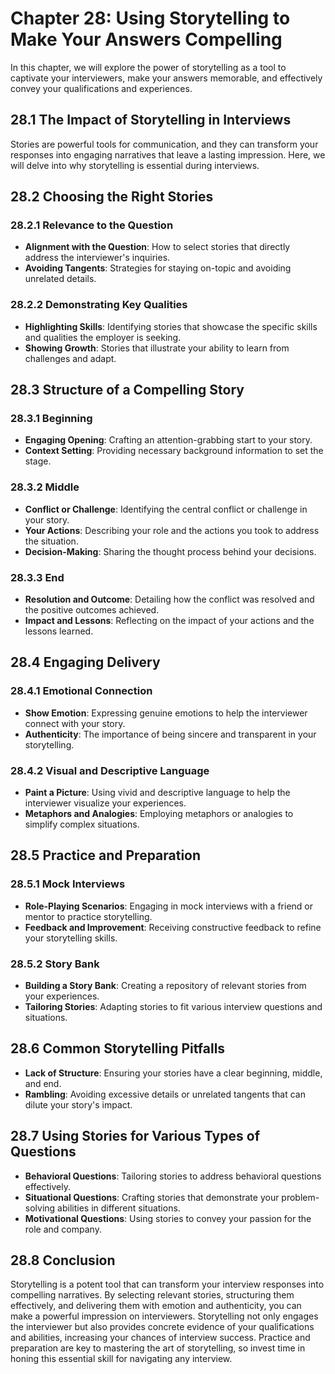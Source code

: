 Chapter 28: Using Storytelling to Make Your Answers Compelling
==============================================================

In this chapter, we will explore the power of storytelling as a tool to captivate your interviewers, make your answers memorable, and effectively convey your qualifications and experiences.

28.1 **The Impact of Storytelling in Interviews**
-------------------------------------------------

Stories are powerful tools for communication, and they can transform your responses into engaging narratives that leave a lasting impression. Here, we will delve into why storytelling is essential during interviews.

28.2 **Choosing the Right Stories**
-----------------------------------

### 28.2.1 **Relevance to the Question**

* **Alignment with the Question**: How to select stories that directly address the interviewer's inquiries.
* **Avoiding Tangents**: Strategies for staying on-topic and avoiding unrelated details.

### 28.2.2 **Demonstrating Key Qualities**

* **Highlighting Skills**: Identifying stories that showcase the specific skills and qualities the employer is seeking.
* **Showing Growth**: Stories that illustrate your ability to learn from challenges and adapt.

28.3 **Structure of a Compelling Story**
----------------------------------------

### 28.3.1 **Beginning**

* **Engaging Opening**: Crafting an attention-grabbing start to your story.
* **Context Setting**: Providing necessary background information to set the stage.

### 28.3.2 **Middle**

* **Conflict or Challenge**: Identifying the central conflict or challenge in your story.
* **Your Actions**: Describing your role and the actions you took to address the situation.
* **Decision-Making**: Sharing the thought process behind your decisions.

### 28.3.3 **End**

* **Resolution and Outcome**: Detailing how the conflict was resolved and the positive outcomes achieved.
* **Impact and Lessons**: Reflecting on the impact of your actions and the lessons learned.

28.4 **Engaging Delivery**
--------------------------

### 28.4.1 **Emotional Connection**

* **Show Emotion**: Expressing genuine emotions to help the interviewer connect with your story.
* **Authenticity**: The importance of being sincere and transparent in your storytelling.

### 28.4.2 **Visual and Descriptive Language**

* **Paint a Picture**: Using vivid and descriptive language to help the interviewer visualize your experiences.
* **Metaphors and Analogies**: Employing metaphors or analogies to simplify complex situations.

28.5 **Practice and Preparation**
---------------------------------

### 28.5.1 **Mock Interviews**

* **Role-Playing Scenarios**: Engaging in mock interviews with a friend or mentor to practice storytelling.
* **Feedback and Improvement**: Receiving constructive feedback to refine your storytelling skills.

### 28.5.2 **Story Bank**

* **Building a Story Bank**: Creating a repository of relevant stories from your experiences.
* **Tailoring Stories**: Adapting stories to fit various interview questions and situations.

28.6 **Common Storytelling Pitfalls**
-------------------------------------

* **Lack of Structure**: Ensuring your stories have a clear beginning, middle, and end.
* **Rambling**: Avoiding excessive details or unrelated tangents that can dilute your story's impact.

28.7 **Using Stories for Various Types of Questions**
-----------------------------------------------------

* **Behavioral Questions**: Tailoring stories to address behavioral questions effectively.
* **Situational Questions**: Crafting stories that demonstrate your problem-solving abilities in different situations.
* **Motivational Questions**: Using stories to convey your passion for the role and company.

28.8 **Conclusion**
-------------------

Storytelling is a potent tool that can transform your interview responses into compelling narratives. By selecting relevant stories, structuring them effectively, and delivering them with emotion and authenticity, you can make a powerful impression on interviewers. Storytelling not only engages the interviewer but also provides concrete evidence of your qualifications and abilities, increasing your chances of interview success. Practice and preparation are key to mastering the art of storytelling, so invest time in honing this essential skill for navigating any interview.
